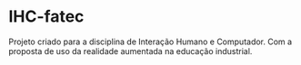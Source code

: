 # IHC-fatec
Projeto criado para a disciplina de Interação Humano e Computador. Com a proposta de uso da realidade aumentada na educação industrial.
